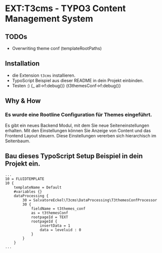 # EXT:T3cms - TYPO3 Content Management System

## TODOs

- Overwriting theme conf (templateRootPaths)

## Installation

* die Extension ```t3cms``` installieren.
* TypoScript Beispiel aus dieser README in dein Projekt einbinden.
* Testen :) {_ all->f:debug()} {t3themesConf->f:debug()}

## Why & How

### Es wurde eine Rootline Configuration für Themes eingeführt.

Es gibt ein neues Backend Modul, mit dem Sie neue Seiteneinstellungen erhalten. Mit den Einstellungen können Sie Anzeige von Content und das Frontend Layout steuern. Diese Einstellungen vererben sich hierarchisch im Seitenbaum.

## Bau dieses TypoScript Setup Beispiel in dein Projekt ein.

	...
	10 = FLUIDTEMPLATE
	10 {
	    templateName = Default
        #variables {}
        dataProcessing {
            30 = SalvatoreEckel\T3cms\DataProcessing\T3themesConfProcessor
            30 {
                fieldName = t3themes_conf
                as = t3themesConf
                rootpageId = TEXT
                rootpageId {
                    insertData = 1
                    data = leveluid : 0
                }
            }
        }
    ...
